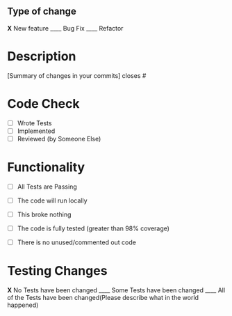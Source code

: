 ## Type of change
__X__  New feature
____  Bug Fix
____  Refactor

# Description
[Summary of changes in your commits]
closes #

# Code Check
- [ ] Wrote Tests
- [ ] Implemented
- [ ] Reviewed (by Someone Else)

# Functionality
- [ ] All Tests are Passing
- [ ] The code will run locally
- [ ] This broke nothing
- [ ] The code is fully tested (greater than 98% coverage)
- [ ] There is no unused/commented out code


# Testing Changes
__X__ No Tests have been changed
____ Some Tests have been changed
____ All of the Tests have been changed(Please describe what in the world happened)
